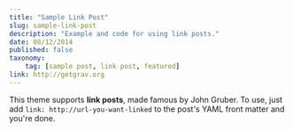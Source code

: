 ```yaml
---
title: "Sample Link Post"
slug: sample-link-post
description: "Example and code for using link posts."
date: 08/12/2014
published: false
taxonomy:
    tag: [sample post, link post, featured]
link: http://getgrav.org
---
```


This theme supports **link posts**, made famous by John Gruber. To use, just add `link: http://url-you-want-linked` to the post's YAML front matter and you're done.
